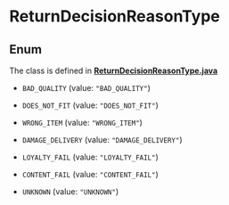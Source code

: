 

# ReturnDecisionReasonType

## Enum

The class is defined in **[ReturnDecisionReasonType.java](../../src/main/java/org/openapitools/model/ReturnDecisionReasonType.java)**


* `BAD_QUALITY` (value: `"BAD_QUALITY"`)

* `DOES_NOT_FIT` (value: `"DOES_NOT_FIT"`)

* `WRONG_ITEM` (value: `"WRONG_ITEM"`)

* `DAMAGE_DELIVERY` (value: `"DAMAGE_DELIVERY"`)

* `LOYALTY_FAIL` (value: `"LOYALTY_FAIL"`)

* `CONTENT_FAIL` (value: `"CONTENT_FAIL"`)

* `UNKNOWN` (value: `"UNKNOWN"`)



